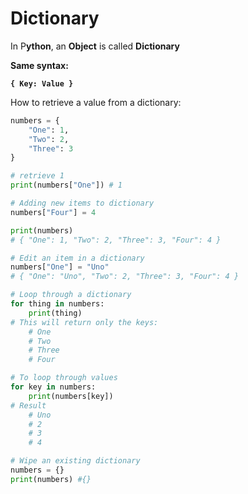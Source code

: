 # Dictionary

In P**ython**, an **Object** is called **Dictionary**

**Same syntax:** 

**`{ Key: Value }`**

How to retrieve a value from a dictionary:

```python
numbers = {
    "One": 1,
    "Two": 2,
    "Three": 3
}

# retrieve 1
print(numbers["One"]) # 1

# Adding new items to dictionary
numbers["Four"] = 4

print(numbers)
# { "One": 1, "Two": 2, "Three": 3, "Four": 4 }

# Edit an item in a dictionary
numbers["One"] = "Uno"
# { "One": "Uno", "Two": 2, "Three": 3, "Four": 4 }

# Loop through a dictionary
for thing in numbers:
    print(thing)
# This will return only the keys:
    # One
    # Two
    # Three
    # Four

# To loop through values
for key in numbers:
    print(numbers[key])
# Result
    # Uno
    # 2
    # 3
    # 4

# Wipe an existing dictionary
numbers = {}
print(numbers) #{}
```

